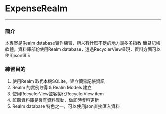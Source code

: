 # ExpenseRealm
---
### 簡介

本專案是Realm database實作練習，所以有什麼不足的地方請多多指教
簡易記帳軟體，資料庫部份使用Realm database，透過RecyclerView呈現，資料方面可以使用json匯入

### 練習目的
1. 使用Realm 取代本機SQLite，建立簡易記帳資訊
2. Realm 的實例取得 & Realm Models 建立
3. 使用RecyclerView並客製化RecyclerView item
4. 監聽資料庫是否有資料異動，做即時資料更新
5. Realm database 特色之一，可以使用json直接匯入資料
